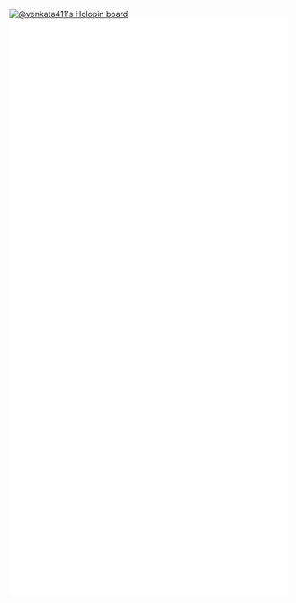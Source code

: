  [![@venkata411's Holopin board](https://holopin.io/api/user/board?user=venkata411)](https://holopin.io/@venkata411)
![img](github-metrics.svg)
